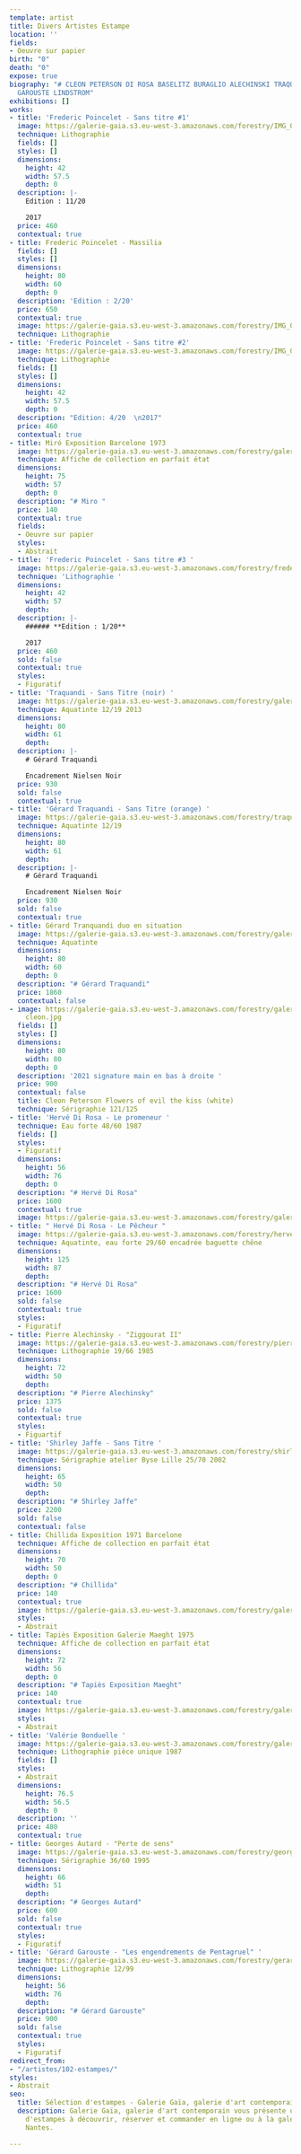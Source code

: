 ```yaml
---
template: artist
title: Divers Artistes Estampe
location: ''
fields:
- Oeuvre sur papier
birth: "0"
death: "0"
expose: true
biography: "# CLEON PETERSON DI ROSA BASELITZ BURAGLIO ALECHINSKI TRAQUANDI JAFFE
  GAROUSTE LINDSTROM"
exhibitions: []
works:
- title: 'Frederic Poincelet - Sans titre #1'
  image: https://galerie-gaia.s3.eu-west-3.amazonaws.com/forestry/IMG_0060.jpeg
  technique: Lithographie
  fields: []
  styles: []
  dimensions:
    height: 42
    width: 57.5
    depth: 0
  description: |-
    Edition : 11/20

    2017
  price: 460
  contextual: true
- title: Frederic Poincelet - Massilia
  fields: []
  styles: []
  dimensions:
    height: 80
    width: 60
    depth: 0
  description: 'Edition : 2/20'
  price: 650
  contextual: true
  image: https://galerie-gaia.s3.eu-west-3.amazonaws.com/forestry/IMG_0085.jpeg
  technique: Lithographie
- title: 'Frederic Poincelet - Sans titre #2'
  image: https://galerie-gaia.s3.eu-west-3.amazonaws.com/forestry/IMG_0057.jpeg
  technique: Lithographie
  fields: []
  styles: []
  dimensions:
    height: 42
    width: 57.5
    depth: 0
  description: "Edition: 4/20  \n2017"
  price: 460
  contextual: true
- title: Miró Exposition Barcelone 1973
  image: https://galerie-gaia.s3.eu-west-3.amazonaws.com/forestry/galerie-gaia-miro-1973-75x57.jpg
  technique: Affiche de collection en parfait état
  dimensions:
    height: 75
    width: 57
    depth: 0
  description: "# Miro "
  price: 140
  contextual: true
  fields:
  - Oeuvre sur papier
  styles:
  - Abstrait
- title: 'Frederic Poincelet - Sans titre #3 '
  image: https://galerie-gaia.s3.eu-west-3.amazonaws.com/forestry/frederic-poincelet-sans-titre-3-420.jpg
  technique: 'Lithographie '
  dimensions:
    height: 42
    width: 57
    depth: 
  description: |-
    ###### **Edition : 1/20**

    2017
  price: 460
  sold: false
  contextual: true
  styles:
  - Figuratif
- title: 'Traquandi - Sans Titre (noir) '
  image: https://galerie-gaia.s3.eu-west-3.amazonaws.com/forestry/galeriegaia_Traquandi_SansTitre(noir)_80x61-01.jpg
  technique: Aquatinte 12/19 2013
  dimensions:
    height: 80
    width: 61
    depth: 
  description: |-
    # Gérard Traquandi

    Encadrement Nielsen Noir
  price: 930
  sold: false
  contextual: true
- title: 'Gérard Traquandi - Sans Titre (orange) '
  image: https://galerie-gaia.s3.eu-west-3.amazonaws.com/forestry/traquandi-sans-titre-orange-1219.jpg
  technique: Aquatinte 12/19
  dimensions:
    height: 80
    width: 61
    depth: 
  description: |-
    # Gérard Traquandi

    Encadrement Nielsen Noir
  price: 930
  sold: false
  contextual: true
- title: Gérard Tranquandi duo en situation
  image: https://galerie-gaia.s3.eu-west-3.amazonaws.com/forestry/galerie-gaia-tranquandi-duo.jpg
  technique: Aquatinte
  dimensions:
    height: 80
    width: 60
    depth: 0
  description: "# Gérard Traquandi"
  price: 1860
  contextual: false
- image: https://galerie-gaia.s3.eu-west-3.amazonaws.com/forestry/galeriegaia peterson
    cleon.jpg
  fields: []
  styles: []
  dimensions:
    height: 80
    width: 80
    depth: 0
  description: '2021 signature main en bas à droite '
  price: 900
  contextual: false
  title: Cleon Peterson Flowers of evil the kiss (white)
  technique: Sérigraphie 121/125
- title: 'Hervé Di Rosa - Le promeneur '
  technique: Eau forte 48/60 1987
  fields: []
  styles:
  - Figuratif
  dimensions:
    height: 56
    width: 76
    depth: 0
  description: "# Hervé Di Rosa"
  price: 1600
  contextual: true
  image: https://galerie-gaia.s3.eu-west-3.amazonaws.com/forestry/galerie-gaia-di-rosa-eau-forte-__le-promeneur__.jpg
- title: " Hervé Di Rosa - Le Pêcheur "
  image: https://galerie-gaia.s3.eu-west-3.amazonaws.com/forestry/herve-di-rosa-le-pecheur-2960.jpg
  technique: Aquatinte, eau forte 29/60 encadrée baguette chêne
  dimensions:
    height: 125
    width: 87
    depth: 
  description: "# Hervé Di Rosa"
  price: 1600
  sold: false
  contextual: true
  styles:
  - Figuratif
- title: Pierre Alechinsky - "Ziggourat II"
  image: https://galerie-gaia.s3.eu-west-3.amazonaws.com/forestry/pierre-alechinsky-ziggourat-ii.jpg
  technique: Lithographie 19/66 1985
  dimensions:
    height: 72
    width: 50
    depth: 
  description: "# Pierre Alechinsky"
  price: 1375
  sold: false
  contextual: true
  styles:
  - Figuartif
- title: 'Shirley Jaffe - Sans Titre '
  image: https://galerie-gaia.s3.eu-west-3.amazonaws.com/forestry/shirley-jaffe-sans-titre-2570.jpg
  technique: Sérigraphie atelier Byse Lille 25/70 2002
  dimensions:
    height: 65
    width: 50
    depth: 
  description: "# Shirley Jaffe"
  price: 2200
  sold: false
  contextual: false
- title: Chillida Exposition 1971 Barcelone
  technique: Affiche de collection en parfait état
  dimensions:
    height: 70
    width: 50
    depth: 0
  description: "# Chillida"
  price: 140
  contextual: true
  image: https://galerie-gaia.s3.eu-west-3.amazonaws.com/forestry/galerie-gaia-chilida70x50.jpg
  styles:
  - Abstrait
- title: Tapiès Exposition Galerie Maeght 1975
  technique: Affiche de collection en parfait état
  dimensions:
    height: 72
    width: 56
    depth: 0
  description: "# Tapiès Exposition Maeght"
  price: 140
  contextual: true
  image: https://galerie-gaia.s3.eu-west-3.amazonaws.com/forestry/galerie-gaia-tapies-maeght72x56.jpg
  styles:
  - Abstrait
- title: 'Valérie Bonduelle '
  image: https://galerie-gaia.s3.eu-west-3.amazonaws.com/forestry/galerie-gaia-claude-valérie-bonduelle.jpg
  technique: Lithographie pièce unique 1987
  fields: []
  styles:
  - Abstrait
  dimensions:
    height: 76.5
    width: 56.5
    depth: 0
  description: ''
  price: 480
  contextual: true
- title: Georges Autard - "Perte de sens"
  image: https://galerie-gaia.s3.eu-west-3.amazonaws.com/forestry/georges-autard-perte-de-sens.jpg
  technique: Sérigraphie 36/60 1995
  dimensions:
    height: 66
    width: 51
    depth: 
  description: "# Georges Autard"
  price: 600
  sold: false
  contextual: true
  styles:
  - Figuratif
- title: 'Gérard Garouste - "Les engendrements de Pentagruel" '
  image: https://galerie-gaia.s3.eu-west-3.amazonaws.com/forestry/gerard-garouste-les-engendrements-de-pentagruel-1299.jpg
  technique: Lithographie 12/99
  dimensions:
    height: 56
    width: 76
    depth: 
  description: "# Gérard Garouste"
  price: 900
  sold: false
  contextual: true
  styles:
  - Figuratif
redirect_from:
- "/artistes/102-estampes/"
styles:
- Abstrait
seo:
  title: Sélection d'estampes - Galerie Gaïa, galerie d'art contemporain
  description: Galerie Gaïa, galerie d'art contemporain vous présente une sélection
    d'estampes à découvrir, réserver et commander en ligne ou à la galerie d'art à
    Nantes.

---
```

